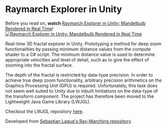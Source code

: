 # Raymarch Explorer in Unity

Before you read on, **watch** [Raymarch Explorer in Unity: Mandelbulb Rendered in Real Time](https://youtu.be/3GsXkzbfNBo)!
[![Raymarch Explorer in Unity: Mandelbulb Rendered in Real Time](https://joebinns.com/documents/fake_thumbnails/raymarch_explorer_unity_thumbnail_time.png)](https://youtu.be/uKb3W-Hu32U "Raymarch Explorer in Unity: Mandelbulb Rendered in Real Time. Click to Watch")

Real-time 3D fractal explorer in Unity. Prototyping a method for deep zoom functionalities by passing minimum distance values from the compute shader to a C\# script. The minimum distance value is used to determine appropriate velocities and level of detail, such as to give the effect of zooming into the fractal surface.

The depth of the fractal is restricted by data-type precision. In order to achieve true deep zoom functionality, arbitrary precision arithmetics on the Graphics Processing Unit (GPU) is required. Unfortunately, this task does not seem well suited to Unity due to inbuilt limitations on the data-type of the transform component. The project has therefore been moved to the Lightweight Java Game Library (LWJGL).

Checkout the LWJGL repository [here](https://github.com/joebinns/raymarch-explorer-lwjgl).

Developed from [Sebastian Lague's Ray-Marching repository](https://github.com/SebLague/Ray-Marching). 
